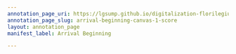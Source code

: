 ```yaml
---
annotation_page_uri: https://lgsump.github.io/digitalization-florilegium/annotations/arrival-beginning-canvas-1-score.json
annotation_page_slug: arrival-beginning-canvas-1-score
layout: annotation_page
manifest_label: Arrival Beginning

---
```

